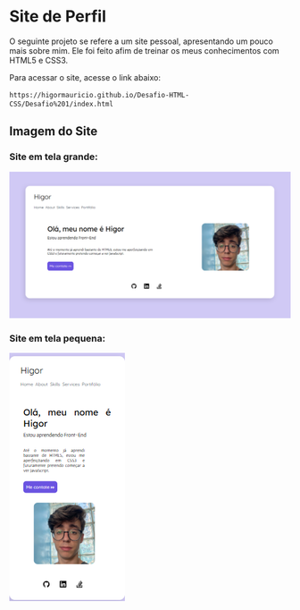 # Site de Perfil
O seguinte projeto se refere a um site pessoal, apresentando um pouco mais sobre mim. Ele foi feito afim de treinar os meus conhecimentos com HTML5 e CSS3.

Para acessar o site, acesse o link abaixo:

    https://higormauricio.github.io/Desafio-HTML-CSS/Desafio%201/index.html

## Imagem do Site

### Site em tela grande:
![alt text](imagens-readme/image-1.png)

### Site em tela pequena:
![alt text](imagens-readme/image-2.png)
